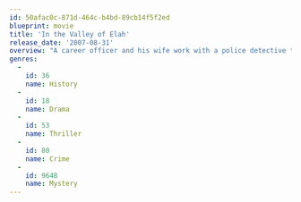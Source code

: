 ```yaml
---
id: 50afac0c-871d-464c-b4bd-89cb14f5f2ed
blueprint: movie
title: 'In the Valley of Elah'
release_date: '2007-08-31'
overview: "A career officer and his wife work with a police detective to uncover the truth behind their son's disappearance following his return from a tour of duty in Iraq."
genres:
  -
    id: 36
    name: History
  -
    id: 18
    name: Drama
  -
    id: 53
    name: Thriller
  -
    id: 80
    name: Crime
  -
    id: 9648
    name: Mystery
---
```

